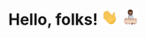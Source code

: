 # Hello, folks! <img src="https://raw.githubusercontent.com/aditidw/aditidw/master/wave.gif" width="30px"> <img src="https://raw.githubusercontent.com/aditidw/aditidw/master/developer.png" width="30px">

<!--
**aditidw/aditidw** is a ✨ _special_ ✨ repository because its `README.md` (this file) appears on your GitHub profile.

Here are some ideas to get you started:

- 🔭 I’m currently working on ...
- 🌱 I’m currently learning ...
- 👯 I’m looking to collaborate on ...
- 🤔 I’m looking for help with ...
- 💬 Ask me about ...
- 📫 How to reach me: ...
- 😄 Pronouns: ...
- ⚡ Fun fact: ...
-->
